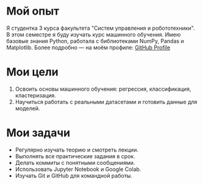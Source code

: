# Мой опыт

Я студентка 3 курса факультета "Систем управления и робототехники". В этом семестре я буду изучать курс машинного обучения. Имею базовые знания Python, работала с библиотеками NumPy, Pandas и Matplotlib. Более подробно — на моём профиле: [GitHub Profile](https://github.com/fmarria)

# Мои цели

1. Освоить основы машинного обучения: регрессия, классификация, кластеризация.
2. Научиться работать с реальными датасетами и готовить данные для моделей.

# Мои задачи

- Регулярно изучать теорию и смотреть лекции.
- Выполнять все практические задания в срок.
- Делать коммиты с понятными сообщениями.
- Использовать Jupyter Notebook и Google Colab.
- Изучать Git и GitHub для командной работы.

